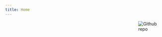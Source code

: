 ```yaml
---
title: Home
---
```


[<img src="https://c-ssl.duitang.com/uploads/blog/202106/06/20210606080808_cd4f7.jpg" style="max-width:15%;min-width:40px;float:right;" alt="Github repo" />](https://github.com/NationalDayhappy?tab=repositories)



